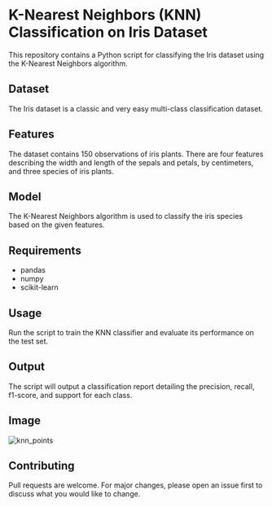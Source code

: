 # K-Nearest Neighbors (KNN) Classification on Iris Dataset

This repository contains a Python script for classifying the Iris dataset using the K-Nearest Neighbors algorithm.

## Dataset
The Iris dataset is a classic and very easy multi-class classification dataset.

## Features
The dataset contains 150 observations of iris plants. There are four features describing the width and length of the sepals and petals, by centimeters, and three species of iris plants.

## Model
The K-Nearest Neighbors algorithm is used to classify the iris species based on the given features.

## Requirements
- pandas
- numpy
- scikit-learn

## Usage
Run the script to train the KNN classifier and evaluate its performance on the test set.

## Output
The script will output a classification report detailing the precision, recall, f1-score, and support for each class.

## Image
![knn_points](https://github.com/MohamadAlemiAI/knnIris/assets/167448426/3f7e2e69-400d-4410-a1c1-fa9cc7784f52)

## Contributing
Pull requests are welcome. For major changes, please open an issue first to discuss what you would like to change.

